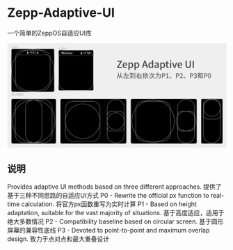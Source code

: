 # Zepp-Adaptive-UI
一个简单的ZeppOS自适应UI库

![图片](https://github.com/ZH40s05/Zepp-Adaptive-UI/blob/main/assets/DesignReference.png?raw=true "ZAUI")

## 说明
Provides adaptive UI methods based on three different approaches. 提供了基于三种不同思路的自适应UI方式
P0 - Rewrite the official px function to real-time calculation. 将官方px函数重写为实时计算
P1 - Based on height adaptation, suitable for the vast majority of situations. 基于高度适应，适用于绝大多数情况
P2 - Compatibility baseline based on circular screen. 基于圆形屏幕的兼容性底线
P3 - Devoted to point-to-point and maximum overlap design. 致力于点对点和最大重叠设计
